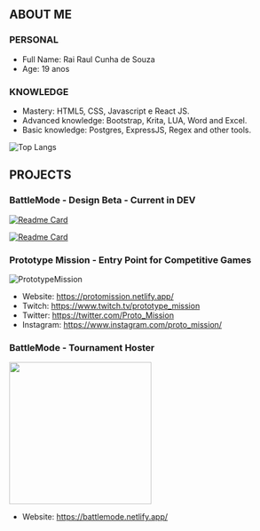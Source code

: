 ## ABOUT ME
### PERSONAL
* Full Name: Rai Raul Cunha de Souza
* Age: 19 anos

### KNOWLEDGE

* Mastery: HTML5, CSS, Javascript e React JS.
* Advanced knowledge: Bootstrap, Krita, LUA, Word and Excel.
* Basic knowledge: Postgres, ExpressJS, Regex and other tools.

![Top Langs](https://github-readme-stats.vercel.app/api/top-langs/?username=vbsravus&layout=compact)


## PROJECTS
### BattleMode - Design Beta - Current in DEV

[![Readme Card](https://github-readme-stats.vercel.app/api/pin/?username=vbsravus&repo=BattleMode-DesignBeta)]([https://github.com/anuraghazra/github-readme-stats](https://github.com/vbsravus/BattleMode-DesignBeta-Backend))

[![Readme Card](https://github-readme-stats.vercel.app/api/pin/?username=vbsravus&repo=BattleMode-DesignBeta-Backend)]([https://github.com/anuraghazra/github-readme-stats](https://github.com/vbsravus/BattleMode-DesignBeta-Backend))


### Prototype Mission - Entry Point for Competitive Games
![PrototypeMission](https://media.discordapp.net/attachments/1074484549704220695/1075421215927308308/PrototypeMissionLogo.png?width=256&height=256)

* Website: https://protomission.netlify.app/
* Twitch: https://www.twitch.tv/prototype_mission
* Twitter: https://twitter.com/Proto_Mission
* Instagram: https://www.instagram.com/proto_mission/


### BattleMode - Tournament Hoster
<img src="https://battlemode.netlify.app/static/media/logo.ddf08a1b98408dc88307.png" data-canonical-src="[https://gyazo.com/eb5c5741b6a9a16c692170a41a49c858.png](https://battlemode.netlify.app/static/media/logo.ddf08a1b98408dc88307.png)" width="256" height="256" />

* Website: https://battlemode.netlify.app/
